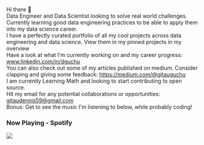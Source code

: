 Hi there 👋  
Data Engineer and Data Scientist looking to solve real world challenges.  
Currently learning good data engineering practices to be able to apply them into my data science career.  
I have a perfectly curated portfolio of all my cool projects across data engineering and data science. View them in my pinned projects in my overview  
Have a look at what I'm currently working on and my career progress: www.linkedin.com/in/dguchu  
You can also check out some of my articles published on medium. Consider clapping and giving some feedback: https://medium.com/@gitauguchu  
I am currently Learning Math and looking to start contributing to open source.  
Hit my email for any potential collaborations or opportunities: gitaudennis59@gmail.com  
Bonus: Get to see the music I'm listening to below, while probably coding!  

### Now Playing - Spotify
<p>
<a href="https://spotify-github-profile.kittinanx.com/api/view?uid=fzod7867h7gw49rywfjhyxhdc&redirect=true">
<img src="https://spotify-github-profile.kittinanx.com/api/view?uid=fzod7867h7gw49rywfjhyxhdc&cover_image=true&theme=novatorem&show_offline=false&background_color=121212&interchange=false&bar_color=53b14f&bar_color_cover=false"/>
</a>
</p>




